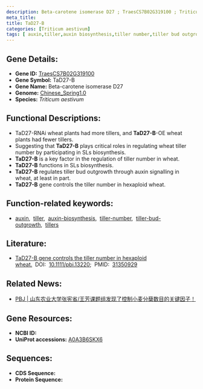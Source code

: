 ```yaml
---
description: Beta-carotene isomerase D27 ; TraesCS7B02G319100 ; Triticum aestivum
meta_title:
title: TaD27-B
categories: [Triticum aestivum]
tags: [ auxin,tiller,auxin biosynthesis,tiller number,tiller bud outgrowth,tillers ]
---
```


## Gene Details:
- **Gene ID:**	[TraesCS7B02G319100](https://ensembl.gramene.org/Triticum_aestivum/Gene/Summary?g=TraesCS7B02G319100)
- **Gene Symbol:** TaD27-B
- **Gene Name:** Beta-carotene isomerase D27
- **Genome:** [Chinese_Spring1.0](https://ensembl.gramene.org/Triticum_aestivum/Info/Index)
- **Species:** *Triticum aestivum*

## Functional Descriptions:
   - TaD27-RNAi wheat plants had more tillers, and **TaD27-B**-OE wheat plants had fewer tillers.
   - Suggesting that **TaD27-B** plays critical roles in regulating wheat tiller number by participating in SLs biosynthesis.
   - **TaD27-B** is a key factor in the regulation of tiller number in wheat.
   - **TaD27-B** functions in SLs biosynthesis.
   - **TaD27-B** regulates tiller bud outgrowth through auxin signalling in wheat, at least in part.
   - **TaD27-B** gene controls the tiller number in hexaploid wheat.

## Function-related keywords:
   - [auxin](/tags/auxin/),&nbsp;&nbsp;[tiller](/tags/tiller/),&nbsp;&nbsp;[auxin-biosynthesis](/tags/auxin-biosynthesis/),&nbsp;&nbsp;[tiller-number](/tags/tiller-number/),&nbsp;&nbsp;[tiller-bud-outgrowth](/tags/tiller-bud-outgrowth/),&nbsp;&nbsp;[tillers](/tags/tillers/)

## Literature:
   - [TaD27-B gene controls the tiller number in hexaploid wheat.]( https://onlinelibrary.wiley.com/doi/10.1111/pbi.13220)&nbsp;&nbsp;DOI:&nbsp;&nbsp;[10.1111/pbi.13220](https://onlinelibrary.wiley.com/doi/10.1111/pbi.13220);&nbsp;&nbsp;PMID:&nbsp;&nbsp;[31350929](https://pubmed.ncbi.nlm.nih.gov/31350929/)

## Related News:
   - [PBJ | 山东农业大学张宪省/王芳课题组发现了控制小麦分蘖数目的关键因子！](https://mp.weixin.qq.com/s?__biz=Mzg3MDEwNDEyMg==&mid=2247485294&idx=1&sn=a0fc8dd83fcc4d632cc070a98f3be20f&chksm=ce93aa3bf9e4232da123bb1ec3633b0e914d9acf08a6aa05ad87f98cf68414e69be58d4f0df8&scene=27#wechat_redirect)

## Gene Resources:
- **NCBI ID:**  [](https://www.ncbi.nlm.nih.gov/gene/?term=)
- **UniProt accessions:** [A0A3B6SKX6](https://www.uniprot.org/uniprotkb/A0A3B6SKX6/entry)



## Sequences:
- **CDS Sequence:**
- **Protein Sequence:**
